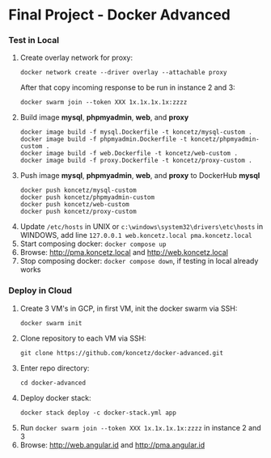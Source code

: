# Final Project - Docker Advanced

### **Test in Local**

1) Create overlay network for proxy:
   ```
   docker network create --driver overlay --attachable proxy
   ```
   After that copy incoming response to be run in instance 2 and 3:
   ```
   docker swarm join --token XXX 1x.1x.1x.1x:zzzz
   ```
2) Build image **mysql**, **phpmyadmin**, **web**, and **proxy**
   ```
   docker image build -f mysql.Dockerfile -t koncetz/mysql-custom .
   docker image build -f phpmyadmin.Dockerfile -t koncetz/phpmyadmin-custom .
   docker image build -f web.Dockerfile -t koncetz/web-custom .
   docker image build -f proxy.Dockerfile -t koncetz/proxy-custom .
   ```
3) Push image **mysql**, **phpmyadmin**, **web**, and **proxy** to DockerHub
   **mysql**
   ```
   docker push koncetz/mysql-custom
   docker push koncetz/phpmyadmin-custom
   docker push koncetz/web-custom
   docker push koncetz/proxy-custom
   ```
4) Update `/etc/hosts` in UNIX or `c:\windows\system32\drivers\etc\hosts` in WINDOWS, add line `127.0.0.1 web.koncetz.local pma.koncetz.local`
5) Start composing docker: `docker compose up`
6) Browse: http://pma.koncetz.local and http://web.koncetz.local
7) Stop composing docker: `docker compose down`, if testing in local already works

### **Deploy in Cloud**

1) Create 3 VM's in GCP, in first VM, init the docker swarm via SSH:
   ```
   docker swarm init
   ```
2) Clone repository to each VM via SSH:
   ```
   git clone https://github.com/koncetz/docker-advanced.git
   ```
3) Enter repo directory:
   ```
   cd docker-advanced
   ```
4) Deploy docker stack:
   ```
   docker stack deploy -c docker-stack.yml app
   ``` 
5) Run `docker swarm join --token XXX 1x.1x.1x.1x:zzzz` in instance 2 and 3
6) Browse: http://web.angular.id and http://pma.angular.id
